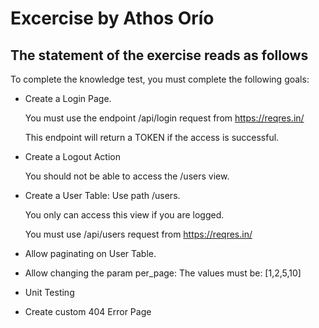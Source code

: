 # Excercise by Athos Orío

## The statement of the exercise reads as follows

To complete the knowledge test, you must complete the following goals:

- Create a Login Page.

  You must use the endpoint /api/login request from https://reqres.in/

  This endpoint will return a TOKEN if the access is successful.

- Create a Logout Action

  You should not be able to access the /users view.

- Create a User Table: Use path /users.

  You only can access this view if you are logged.

  You must use /api/users request from https://reqres.in/

- Allow paginating on User Table.

- Allow changing the param per_page: The values must be: [1,2,5,10]

- Unit Testing

- Create custom 404 Error Page
